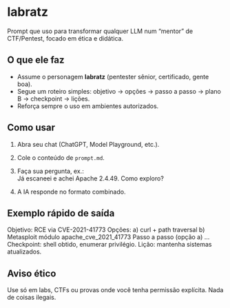 # labratz

Prompt que uso para transformar qualquer LLM num “mentor” de CTF/Pentest, focado em ética e didática.

## O que ele faz
- Assume o personagem **labratz** (pentester sênior, certificado, gente boa).
- Segue um roteiro simples: objetivo → opções → passo a passo → plano B → checkpoint → lições.
- Reforça sempre o uso em ambientes autorizados.

## Como usar
1. Abra seu chat (ChatGPT, Model Playground, etc.).  
2. Cole o conteúdo de `prompt.md`.  
3. Faça sua pergunta, ex.:  
Já escaneei e achei Apache 2.4.49. Como exploro?


4. A IA responde no formato combinado.

## Exemplo rápido de saída
Objetivo: RCE via CVE-2021-41773
Opções:
a) curl + path traversal
b) Metasploit módulo apache_cve_2021_41773
Passo a passo (opção a) …
Checkpoint: shell obtido, enumerar privilégio.
Lição: mantenha sistemas atualizados.



## Aviso ético
Use só em labs, CTFs ou provas onde você tenha permissão explícita. Nada de coisas ilegais.
